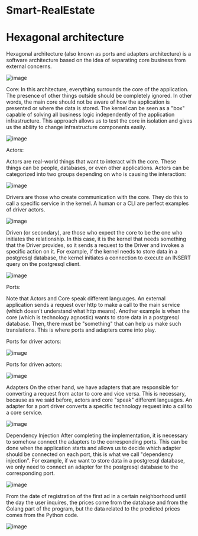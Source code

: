 # Smart-RealEstate

# Hexagonal architecture

Hexagonal architecture (also known as ports and adapters architecture) is a software architecture based on the idea of separating core business from external concerns.

![image](https://user-images.githubusercontent.com/83599883/232283650-97874249-2ab8-4b0d-b1b5-95ec559f88b4.png)

Core:
In this architecture, everything surrounds the core of the application. The presence of other things outside should be completely ignored. In other words, the main core should not be aware of how the application is presented or where the data is stored.
The kernel can be seen as a "box" capable of solving all business logic independently of the application infrastructure. This approach allows us to test the core in isolation and gives us the ability to change infrastructure components easily.

![image](https://user-images.githubusercontent.com/83599883/232283838-24d15299-1e93-4b53-9841-0ac24c5afbef.png)

Actors:

Actors are real-world things that want to interact with the core. These things can be people, databases, or even other applications.
Actors can be categorized into two groups depending on who is causing the interaction:

![image](https://user-images.githubusercontent.com/83599883/232284085-1320c811-7d6c-4378-9441-a6b1cc2947a4.png)


Drivers are those who create communication with the core. They do this to call a specific service in the kernel.
A human or a CLI are perfect examples of driver actors.

![image](https://user-images.githubusercontent.com/83599883/232284122-2161c6d1-9da1-49d1-a7c3-4ee0c722451b.png)


Driven (or secondary), are those who expect the core to be the one who initiates the relationship. 
In this case, it is the kernel that needs something that the Driver provides, so it sends a request to the Driver and invokes a specific action on it. 
For example, if the kernel needs to store data in a postgresql database, the kernel initiates a connection to execute an INSERT query on the postgresql client.

![image](https://user-images.githubusercontent.com/83599883/232284103-5d4c6c87-cff2-4c20-a770-89fa49de1bad.png)

Ports: 

Note that Actors and Core speak different languages. An external application sends a request over http to make a call to the main service (which doesn't understand what http means).
Another example is when the core (which is technology agnostic) wants to store data in a postgresql database.
Then, there must be "something" that can help us make such translations. This is where ports and adapters come into play.

Ports for driver actors:

![image](https://user-images.githubusercontent.com/83599883/232285280-cacb64e7-8fbf-449c-86ea-027cc90b9130.png)

Ports for driven actors:

![image](https://user-images.githubusercontent.com/83599883/232285387-084d451b-1255-4eea-95b7-69888adc5538.png)

Adapters
On the other hand, we have adapters that are responsible for converting a request from actor to core and vice versa. This is necessary, because as we said before, actors and core "speak" different languages.
An adapter for a port driver converts a specific technology request into a call to a core service.

![image](https://user-images.githubusercontent.com/83599883/232285796-264a5539-d328-44a4-83d5-140273bc8685.png)


Dependency Injection
After completing the implementation, it is necessary to somehow connect the adapters to the corresponding ports.
This can be done when the application starts and allows us to decide which adapter should be connected on each port, this is what we call "dependency injection".
For example, if we want to store data in a postgresql database, we only need to connect an adapter for the postgresql database to the corresponding port.

![image](https://user-images.githubusercontent.com/83599883/232286062-eb2ee42d-d529-436e-b005-bbf10dde9db7.png)

From the date of registration of the first ad in a certain neighborhood until the day the user inquires, the prices come from the database and from the Golang part of the program, but the data related to the predicted prices comes from the Python code.

![image](https://user-images.githubusercontent.com/83599883/232288856-807ab63b-8a8b-483f-bc5a-5ce4e9018f78.png)

